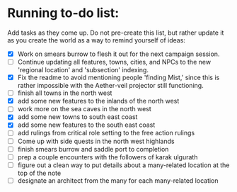 # Running to-do list:
Add tasks as they come up. Do not pre-create this list, but rather update it as you create the world as a way to remind yourself of ideas:
- [x] Work on smears burrow to flesh it out for the next campaign session.
- [ ] Continue updating all features, towns, cities, and NPCs to the new 'regional location' and 'subsection' indexing.
- [x] Fix the readme to avoid mentioning people 'finding Mist,' since this is rather impossible with the Aether-veil projector still functioning. 
- [ ] finish all towns in the north west
- [x] add some new features to the inlands of the north west 
- [ ] work more on the sea caves in the north west
- [x] add some new towns to south east coast
- [x] add some new features to the south east coast
- [ ] add rulings from critical role setting to the free action rulings
- [ ] Come up with side quests in the north west highlands
- [ ] finish smears burrow and saddle port to completion
- [ ] prep a couple encounters with the followers of karak ulgurath 
- [ ] figure out a clean way to put details about a many-related location at the top of the note 
- [ ] designate an architect from the many for each many-related location